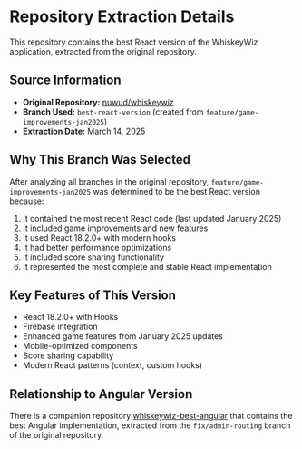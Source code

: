 # Repository Extraction Details

This repository contains the best React version of the WhiskeyWiz application, extracted from the original repository.

## Source Information

- **Original Repository:** [nuwud/whiskeywiz](https://github.com/nuwud/whiskeywiz)
- **Branch Used:** `best-react-version` (created from `feature/game-improvements-jan2025`)
- **Extraction Date:** March 14, 2025

## Why This Branch Was Selected

After analyzing all branches in the original repository, `feature/game-improvements-jan2025` was determined to be the best React version because:

1. It contained the most recent React code (last updated January 2025)
2. It included game improvements and new features
3. It used React 18.2.0+ with modern hooks
4. It had better performance optimizations
5. It included score sharing functionality
6. It represented the most complete and stable React implementation

## Key Features of This Version

- React 18.2.0+ with Hooks
- Firebase integration
- Enhanced game features from January 2025 updates
- Mobile-optimized components
- Score sharing capability
- Modern React patterns (context, custom hooks)

## Relationship to Angular Version

There is a companion repository [whiskeywiz-best-angular](https://github.com/nuwud/whiskeywiz-best-angular) that contains the best Angular implementation, extracted from the `fix/admin-routing` branch of the original repository.
